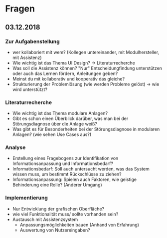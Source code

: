# Fragen



## 03.12.2018

### Zur Aufgabenstellung

+ wer kollaboriert mit wem? (Kollegen untereinander, mit Modulhersteller, mit Assistenz)
+ Wie wichtig ist das Thema UI Design? -> Literaturrecherche
+ Was soll die Assistenz können? "Nur" Entscheidungfindung unterstützen oder auch das Lernen fördern, Anleitungen geben?
+ Meinst du mit kollaborativ und kooperativ das gleiche?
+ Strukturierung der Problemlösung (wie werden Probleme gelöst) -> wie wird unterstützt?

### Literaturrecherche

+ Wie wichtig ist das Thema modulare Anlagen?
+ Gibt es schon einen Überblick darüber, was man bei der Störungsdiagnose über die Anlage weiß?
+ Was gibt es für Besonderheiten bei der Störungsdiagnose in modularen Anlagen? (wie sehen Use Cases aus?)

### Analyse

+ Erstellung eines Fragebogens zur Identifikation von Informationsanpassung und Informationsbedarf?
+ Informationsbedarf: Soll auch untersucht werden, was das System wissen muss, um bestimmt Rückschlüsse zu ziehen?
+ Informationsanpassung: Spielen auch Faktoren, wie geistige Behinderung eine Rolle? (Anderer Umgang)

### Implementierung

+ Nur Entwicklung der grafischen Oberfläche?
+ wie viel Funktionalität muss/ sollte vorhanden sein?
+ Austausch mit Assistenzsystem
  + Anpassungsmöglichkeiten bauen (Anhand von Erfahrung)
  + Auswertung von Nutzereingaben?

